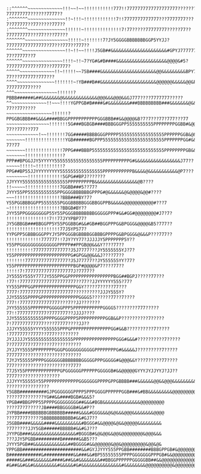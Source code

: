 ```
::^^^^^^~~~~~~~~~~~~~!!!~~!~~!!!!!!!!!!!777!!7777777777777777777???????777777777??????7777??
:^^^^^^^~~~~~~~~~~~~~~!!~!!!~!!!!!!!!!!!!7!!7777777777777???7777777???7?777777??77?????777??
:^^^^^^^~~~~~~~~~~~~~~!!!!!!~!!!!!!!!!!!!!!7!77?????77777777?????77??777777777???77????77???
^^^^^^^~~~~~~~~~~~~~~~~!!!!!~!!!!!!!7?JY5GGGGBBBBBBBGGP5YYJJ?777777777777777?77???777??777??
^^^^^^~~~~~~~~~~~~~~~~!!~!!~~!!!!J5GB##&&&&&&&&&&&&&&&&&&&&&#GPYJ777777777777777?77?77777??7
^^^^^^~~~~~~~~~~~~~~~!!!!~!!~7?YG#&#B####&&&&&&&&&&&&&&&&&&&@@@@&#5?77777777777?777??777777?
^^^^^~~~~~~~~~~~~~!!~!!!!!~~75B####&&&&&&&&&&&&&&&&&&&&&@@&&&&&&&&&BPY777?77???777777?777???
^^^^~~~~~~~~~~~~~~!!!!!!!~!YB###B##&&&&&&&&&&&&&&&&&&&&&@@@@@@&&&&&@@&P7777????777777777????
^^^~~~~~~~~~~~~~~~~!!!!!!?PBBB######&##&&&&&&&@&&&&&&&&&&&&&@@@&&&@@@&&GJ777????7777777?????
^^~~~~~~~~~~~~~!!~~~!!!!YGPPGB#B####&#&&&&&&&&###BBBBBBBBB###&&&&&&&@&&&#J!7?????77??77?????
~~~~~~~~~~~~~~~~~!!!!!!?PPGGBGBBB##&&&&####BBGGPPPPPPPPPPPGGGBBB##&&@@@@&B?7?7???77?777???77
~~~~~~~~~~~~~~~~!!!!!!!5G###BGBGB####BBBGGGPP5555555555PPPPPPPPGGBB#&@@&@@G7777?77??777??777
~~~~~~~~~~~~!~~!!!!!!!7GG#####BBBBGGGPPPPP55555555555555555PPPPPPGGB&@&&@@&5777777777777777?
~~~~~~~!!!!!!!!!!!!!!!YGB######BGPPP55555555555555555555555PPPPPPPGG#&&&&@&B5555PPGGG5?77?77
~~~~~~~!!!!!!!!!!!!!!7PPG###BBBP555555555555555555555555555PPPPPPPPGB&&&&@&&&&&&&&&&&@G7777?
~~~~~~~!!!!!!!!!!!!!!?PPP##BPGGJJY5YYYYY555555555555555555PPPPPPPPPPG#&&&&&&&&&&&&&&&&&J77??
~~~~~!!!!!~!!!!!!!!!!?PPG##BP55JJYYYYYYYYY5555555555555555PPPPPPPPPPPB&&&&@&&&&&&&&&&&@P7???
~~~~~~~~!!!!!!!!!!!!!5GPG##BPJ???????JJYYYY55555555555555555PPPPPPPPPB&&&&&&&&&&&&&&&&@B????
!!~~~~~!!!!!!!!!!!!!7GGBB###5??77?JYYY55PP55555555555PPGGGGBBBBBBGPPPG#@&&&&&&@&@@@@&@@#????
~~~!!!!!!!!!!!!!!!!!?BBB###BY?7?Y55PGGBBBGGPP5555555PGGGBBBBBGGGBBGGPPB&&&&&@@@@@@@@@@@#???7
~!!!!!!!!!!!!!!!!!!!?BBGB#BY??JYY55PPGGGGGGGGP55Y55PGGGBBBBBBBBGGGGGPPP#&&#GG#@@@@@@@@#J7?7?
!!!!!!!!!!!!!!!!7!!77JYYPBP77?JY5GBBGB###BBGGPP5Y55PGGBBG#&&#GB##BGGPPPG&BPGGG&@@@@&B5?777??
!!!!!!!!!!!!!!!!!!!!77J5YP577?YYPGPP5GBBBGGGPPYJY5PPGGGBGBBBBGGBBBGPPPPG&BPGGG&@&&&P???777??
!!!!!!!!!!!!!777777!!7JY?YY77?JJJJJY5PPPPPPP5Y??Y55PPGGGGGGGGGGGGGGPPPPP##PPGB@@&&&Y????77??
!!!!!!!!!!7777777777777?J5J7777???JY5555555YJ?7?Y55PPPPPPPPPPPPPPPPPPPPPG#GPG&@@&&&J????77??
!!!!!!!7777777777777777?J5J77777??JY555555YY?77?Y55PPPPPPPPPPPPPPPPPPPPPPBGP#@@@@&P7????77??
!!!!!7!777777777777777777J?7777??JY5555Y555Y777JY555PPGGPPPPPPPPPPPPPPPPPBGG##BGPJ?????77???
!77!!777777777777777777777??77??JJYYYYYY555?77?YY555PPPGGPPPPPPPPPPPPPPPPGGY?????7?????77???
7777!77777777777777777777??????????JJJY555Y?JJY55555PPPPGPPPPPPPPPPPPPPGGGG5???????77??7????
777!!777777777777777???7??JJ???????JYY555555PPPPPPPGGGGGPPP5PPPPPPPPPPPGGGG5????????777?????
77!!77777777777?7777777??JJJJ????JJY55555555555PPPPGGGGPPPP5PPPPPPPPPPGGB&&P??????????7?????
7!777777777777????77777????JJ??JJJYY55555YYYY555555PPPGPPPPPPPPPPPPPPPGG#&&B??????????7?????
!7777777?7777??777?????????JYJJJJJY55555555555555555PPPPPPPPPPPPPPPPGGG#&&&#??????????7?????
7?7777777?77?????7??????????JYJJYY5555PPPPPPPPGGGPGGGGGGGGGGGPPPPPPPPG#&&&&&J?????????7?????
777777??????????????????????7JYJY55555PPPPGGGGGGGBBBBBBBGGGGGPPPGGGGG#&@@@&&Y???7?????77????
777?????????????????????777?77J5Y55PPPPPPPPPPPPPGPGGGGGGPPPPPPGGGGGB#&&@@@@@GYYYJYJJYYJ?JJ??
7777????????????????JJJYYY55555Y55PPPPPPPPPPPPPGGGGGGGPPPPGPPGBBBB###&&&&&&@@&&@@@&&&&&&&&&&
????????????????Y5GBB##########GJPGGGGGGGPPPP5PPPGGGGPPPPPPGGB###&#BB&&&&&&&&&@@@@@@@@@@@@@@
?????7????????YG##&&####BGB#&&&5?YPGB##BBGPPP55PPPPGGGGGGGGG##&&&#BGB&&&&&&&&&&&&&&@@@@@@@@@
????77?7?????JB####BBGGGGB#&&#P??JYPBB####BBBBBBGBBBBBB#####&&&&#GGG&&&@&@&&&@@@&&&&&&&&@@@@
???777?7?????5BBBBBBBBBBB#&&#GJ7??J5GBB####&&&&&####&&&&&&&&&&#BGGG#&&@@@@&@&&@@@@@&&&&&&&&&
?77?????JJY5GB######BBBBB#&&#GJ???JYYPGB###&&&&&&&&&&&&&&&&&#BGGGB#&@&@@&&@@&@@@@@@@@&@@@&&&
???JJY5PGBB#########B######&&B5???JYYY5PGB##&&&&&&&&&&&&&##BGGGG#&&@@@@@@&@@&@@@@@@@@@&@@&@&
YPPGBB######################&&#GYJJYYY555PPGBB########BBBGPPGB#&@@@@@@@@@@@@&@@&@@@@@@@@@@&@
B############&###########&&###&&#BP55555555PPPPGGGGGGGPPPGB#&&@@@@@@@@@@@@@@@@&@@@@@@@@@@@@@
#####&&###&&&&&&&####&##&&#&&&&&&&&##BBGGPPPPPPGGGGGBB##&&@@@@@@@@@@@@@@@@@&&@@@@@@@@@@@@@@&
#&##&&#&&#&&&&&&&&&#&&&&&#&#&&&&&&&&&&&&&&&#&&&&&&&&@@@@@@@@@@&@@@@@@@@@@@@@@@@@@@@@@@@@@@@@
```
